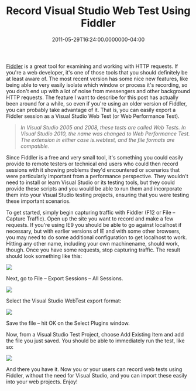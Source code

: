 ﻿---
title: Record Visual Studio Web Test Using Fiddler
date: "2011-05-29T16:24:00.0000000-04:00"
description: Fiddler is a great tool for examining and working with HTTP requests. If you're a web developer, it's one of those tools that you should definitely be at least aware of.
featuredImage: /img/record-vs-1.png
---

[Fiddler](http://www.fiddler2.com/Fiddler2/version.asp) is a great tool for examining and working with HTTP requests. If you're a web developer, it's one of those tools that you should definitely be at least aware of. The most recent version has some nice new features, like being able to very easily isolate which window or process it's recording, so you don't end up with a lot of noise from messengers and other background HTTP requests. The feature I want to describe for this post has actually been around for a while, so even if you're using an older version of Fiddler, you can probably take advantage of it. That is, you can easily export a Fiddler session as a Visual Studio Web Test (or Web Performance Test).

> *In Visual Studio 2005 and 2008, these tests are called Web Tests. In Visual Studio 2010, the name was changed to Web Performance Test. The extension in either case is.webtest, and the file formats are compatible.*

Since Fiddler is a free and very small tool, it's something you could easily provide to remote testers or technical end users who could then record sessions with it showing problems they'd encountered or scenarios that were particularly important from a performance perspective. They wouldn't need to install or learn Visual Studio or its testing tools, but they could provide these scripts and you would be able to run them and incorporate them into your Visual Studio testing projects, ensuring that you were testing these important scenarios.

To get started, simply begin capturing traffic with Fiddler (F12 or File – Capture Traffic). Open up the site you want to record and make a few requests. If you're using IE9 you should be able to go against localhost if necessary, but with earlier versions of IE and with some other browsers, you may need to do some additional configuration to get localhost to work. Hitting any other name, including your own machinename, should work, though. Once you have some requests, stop capturing traffic. The result should look something like this:

![](/img/record-vs-1.png)

Next, go to File – Export Sessions – All Sessions.

![](/img/record-vs-2.png)

Select the Visual Studio WebTest export format:

![](/img/record-vs-3.png)

Save the file – hit OK on the Select Plugins window.

Now, from a Visual Studio Test Project, choose Add Existing Item and add the file you just saved. You should be able to immediately run the test, like so:

![](/img/record-vs-4.png)

And there you have it. Now you or your users can record web tests using Fiddler, without the need for Visual Studio, and you can import these easily into your web projects. Enjoy!

